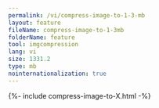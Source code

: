 ```yaml
---
permalink: /vi/compress-image-to-1-3-mb
layout: feature
fileName: compress-image-to-1-3mb
folderName: feature
tool: imgcompression
lang: vi
size: 1331.2
type: mb
nointernationalization: true
---
```

{%- include compress-image-to-X.html -%}
      